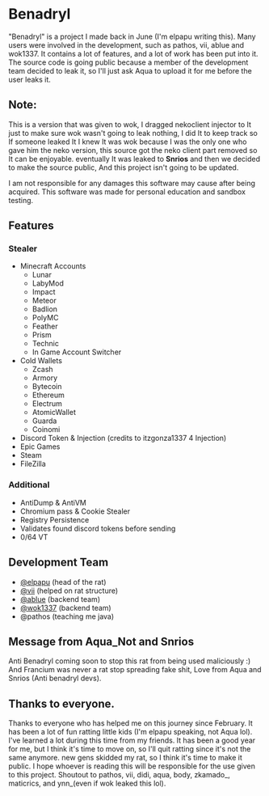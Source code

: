 # Benadryl

"Benadryl" is a project I made back in June (I'm elpapu writing this). Many users were involved in the development, such as pathos, vii, ablue and wok1337. It contains a lot of features, and a lot of work has been put into it. The source code is going public because a member of the development team decided to leak it, so I'll just ask Aqua to upload it for me before the user leaks it.

## Note: 
This is a version that was given to wok, I dragged nekoclient injector to It just to make sure wok wasn't going to leak nothing, I did It to keep track so If someone leaked It I knew It was wok because I was the only one who gave him the neko version, this source got the neko client part removed so It can be enjoyable. eventually It was leaked to **Snrios** and then we decided to make the source public, And this project isn't going to be updated.

I am not responsible for any damages this software may cause after being acquired. This software was made for personal education and sandbox testing.

## Features
### Stealer
- Minecraft Accounts
  - Lunar
  - LabyMod
  - Impact
  - Meteor
  - Badlion
  - PolyMC
  - Feather
  - Prism
  - Technic
  - In Game Account Switcher 
- Cold Wallets
  - Zcash
  - Armory
  - Bytecoin
  - Ethereum
  - Electrum
  - AtomicWallet
  - Guarda
  - Coinomi
- Discord Token & Injection (credits to itzgonza1337 4 Injection)
- Epic Games 
- Steam
- FileZilla
### Additional
- AntiDump & AntiVM
- Chromium pass & Cookie Stealer
- Registry Persistence
- Validates found discord tokens before sending
- 0/64 VT 
## Development Team

- [@elpapu](https://github.com/skiesup) (head of the rat)
- [@vii](https://github.com/violettowo) (helped on rat structure)
- [@ablue](https://github.com/AquaNot) (backend team)
- [@wok1337](https://github.com/wokonly) (backend team)
- @pathos (teaching me java)


## Message from Aqua_Not and Snrios
Anti Benadryl coming soon to stop this rat from being used maliciously :)
And Francium was never a rat stop spreading fake shit, Love from Aqua and Snrios (Anti benadryl devs).

## Thanks to everyone.

Thanks to everyone who has helped me on this journey since February. It has been a lot of fun ratting little kids (I'm elpapu speaking, not Aqua lol). I've learned a lot during this time from my friends. It has been a good year for me, but I think it's time to move on, so I'll quit ratting since it's not the same anymore. new gens skidded my rat, so I think it's time to make it public. I hope whoever is reading this will be responsible for the use given to this project. Shoutout to pathos, vii, didi, aqua, body, zkamado_, maticrics, and ynn\_(even if wok leaked this lol). 

